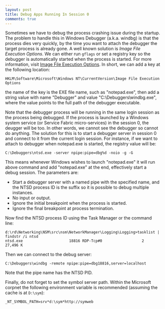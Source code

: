 ```yaml
---
layout: post
title: Debug Apps Running In Session 0
comments: true
---
```


Sometimes we have to debug the process crashing issue during the startup. The problem to handle this in Windows Debugger
(a.k.a. windbg) is that the process dies very quickly, by the time you want to attach the debugger the target process is
already gone. A well known solution is _Image File Execution Options_. We can either run `gflags` or set a registry key
so the debugger is automatically started when the process is started. For more information, visit [Image File Execution
Options](https://docs.microsoft.com/en-us/previous-versions/windows/desktop/xperf/image-file-execution-options). In
short, we can add a key at the following location:

    HKLM\Software\Microsoft\Windows NT\CurrentVersion\Image File Execution Options

the name of the key is the EXE file name, such as "notepad.exe", then add a string value with name "Debugger" and value
"C:\Debuggers\windbg.exe", where the value points to the full path of the debugger executable.

Note that the debugger process will be running in the same login session as the process being debugged. If the process
is launched by a Windows system service (or Service Fabric micro-services) in the session 0, the deugger will be too. In
other words, we cannot see the debugger so cannot do anything. The solution for this is to start a debugger server in
session 0 and connect to it from the current login session. For instance, if we want to attach to debugger when
notepad.exe is started, the registry value will be:

    C:\Debuggers\ntsd.exe -server npipe:pipe=dbg%d -noio -g -G

This means whenever Windows wishes to launch "notepad.exe" it will run above command and add "notepad.exe" at the end,
effectively start a debug session. The parameters are:

- Start a debugger server with a named pipe with the specified name, and the NTSD process ID is the suffix so it is
  possible to debug multiple instances.
- No input or output.
- Ignore the initial breakpoint when the process is started.
- Ignore the final breakpoint at process termination.

Now find the NTSD process ID using the Task Manager or the command line:

```
d:\rd\Networking\NSM\src\nsm\NetworkManager\Logging\Logging>tasklist | findstr /i ntsd
ntsd.exe                     18816 RDP-Tcp#0                  2     27,496 K
```

Then we can connect to the debug server:

    C:\Debuggers\windbg -remote npipe:pipe=dbg18816,server=localhost

Note that the pipe name has the NTSD PID.

Finally, do not forget to set the symbol server path. Within the Microsoft corpnet the following environment variable is
recommended (assuming the cache is at `D:\sym`):

    _NT_SYMBOL_PATH=srv*d:\sym*http://symweb
